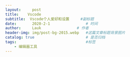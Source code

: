 ```yaml
---
layout:     post   				    
title:    Vscode  				 
subtitle:  Vscode个人爱好和设置     #副标题
date:       2020-2-1			   	# 时间
author:     Lauk				# 作者
header-img: img/post-bg-2015.webp 	#这篇文章标题背景图片
catalog: true 						# 是否归档
tags:								#标签
    - 编辑器工具
---
```







